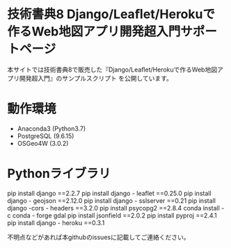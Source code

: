 # 技術書典8 Django/Leaﬂet/Herokuで作るWeb地図アプリ開発超入門サポートページ

本サイトでは技術書典8で販売した『Django/Leaﬂet/Herokuで作るWeb地図アプリ開発超入門』のサンプルスクリプト
を公開しています。

# 動作環境

* Anaconda3 (Python3.7)
* PostgreSQL (9.6.15)
* OSGeo4W (3.0.2)

# Pythonライブラリ

pip install django ==2.2.7
pip install django - leaflet ==0.25.0
pip install django - geojson ==2.12.0
pip install django - sslserver ==0.21
pip install django -cors - headers ==3.2.0
pip install psycopg2 ==2.8.4
conda install -c conda - forge gdal
pip install jsonfield ==2.0.2
pip install pyproj ==2.4.1
pip install django - heroku ==0.3.1

不明点などがあれば本githubのissuesに記載してご連絡ください。

